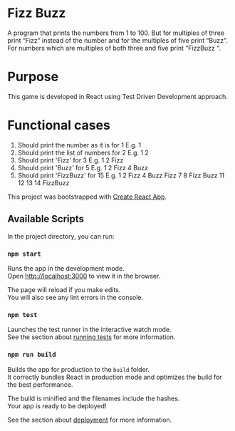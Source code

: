 # Fizz Buzz
A program that prints the numbers from 1 to 100. But for multiples of three print “Fizz” instead of the number and for the multiples of five print “Buzz”. For numbers which are multiples of both three and five print “FizzBuzz “.

# Purpose
This game is developed in React using Test Driven Development approach.

# Functional cases
1) Should print the number as it is for 1 E.g. 1
2) Should print the list of numbers for 2 E.g. 1 2
3) Should print 'Fizz' for 3 E.g. 1 2 Fizz
4) Should print 'Buzz' for 5 E.g. 1 2 Fizz 4 Buzz
5) Should print 'FizzBuzz' for 15 E.g. 1 2 Fizz 4 Buzz Fizz 7 8 Fizz Buzz 11 12 13 14 FizzBuzz

This project was bootstrapped with [Create React App](https://github.com/facebook/create-react-app).

## Available Scripts

In the project directory, you can run:

### `npm start`

Runs the app in the development mode.<br />
Open [http://localhost:3000](http://localhost:3000) to view it in the browser.

The page will reload if you make edits.<br />
You will also see any lint errors in the console.

### `npm test`

Launches the test runner in the interactive watch mode.<br />
See the section about [running tests](https://facebook.github.io/create-react-app/docs/running-tests) for more information.

### `npm run build`

Builds the app for production to the `build` folder.<br />
It correctly bundles React in production mode and optimizes the build for the best performance.

The build is minified and the filenames include the hashes.<br />
Your app is ready to be deployed!

See the section about [deployment](https://facebook.github.io/create-react-app/docs/deployment) for more information.